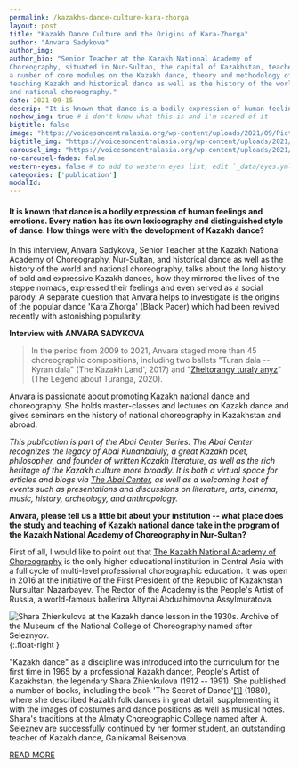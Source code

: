 ```yaml
---
permalink: /kazakhs-dance-culture-kara-zhorga
layout: post
title: "Kazakh Dance Culture and the Origins of Kara-Zhorga"
author: "Anvara Sadykova"
author_img:
author_bio: "Senior Teacher at the Kazakh National Academy of
Choreography, situated in Nur-Sultan, the capital of Kazakhstan, teaches
a number of core modules on the Kazakh dance, theory and methodology of
teaching Kazakh and historical dance as well as the history of the world
and national choreography."
date: 2021-09-15
descrip: "It is known that dance is a bodily expression of human feelings and emotions. Every nation has its own lexicography and distinguished style of dance. How things were with the development of Kazakh dance?"
noshow_img: true # i don't know what this is and i'm scared of it
bigtitle: false
image: "https://voicesoncentralasia.org/wp-content/uploads/2021/09/Picture1.jpg"
bigtitle_img: "https://voicesoncentralasia.org/wp-content/uploads/2021/09/Picture1.jpg" # for opengraph
carousel_img: "https://voicesoncentralasia.org/wp-content/uploads/2021/09/Picture16.jpg" # for carousel
no-carousel-fades: false
western-eyes: false # to add to western eyes list, edit `_data/eyes.yml`
categories: ['publication']
modalId:
---
```


#### **It is known that dance is a bodily expression of human feelings and emotions. Every nation has its own lexicography and distinguished style of dance. How things were with the development of Kazakh dance?**

In this interview, Anvara Sadykova, Senior Teacher at the Kazakh National Academy of Choreography, Nur-Sultan, and historical dance as well as the history of the world and national choreography, talks about the long history of bold and expressive Kazakh dances, how they mirrored the lives of the steppe nomads, expressed their feelings and even served as a social parody. A separate question that Anvara helps to investigate is the origins of the popular dance 'Kara Zhorga' (Black Pacer) which had been revived recently with astonishing popularity.

**Interview with ANVARA SADYKOVA**

> In the period from 2009 to 2021, Anvara staged more than 45
> choreographic compositions, including two ballets "Turan dala -- Kyran dala" (The Kazakh Land', 2017)
> and "[Zheltorangy turaly anyz](https://youtu.be/ZgMwNDu7zMU)" (The Legend about Turanga, 2020).

Anvara is passionate about promoting Kazakh national dance and
choreography. She holds master-classes and lectures on Kazakh dance and
gives seminars on the history of national choreography in Kazakhstan and
abroad. 

_This publication is part of the Abai Center Series. The Abai Center
recognizes the legacy of Abai Kunanbaiuly, a great Kazakh poet,
philosopher, and founder of written Kazakh literature, as well as the
rich heritage of the Kazakh culture more broadly. It is both a virtual
space for articles and blogs via [The Abai Center](https://abaicenter.com/), as well
as a welcoming host of events such as presentations and discussions on
literature, arts, cinema, music, history, archeology, and anthropology._

**Anvara, please tell us a little bit about your institution -- what
place does the study and teaching of Kazakh national dance take in the
program of the Kazakh National Academy of Choreography in
Nur-Sultan?**

First of all, I would like to point out that [The Kazakh National
Academy of Choreography](https://balletacademy.edu.kz/en/home-en/) is
the only higher educational institution in Central Asia with a full
cycle of multi-level professional choreographic education. It was open
in 2016 at the initiative of the First President of the Republic of
Kazakhstan Nursultan Nazarbayev. The Rector of the Academy is the
People's Artist of Russia, a world-famous ballerina Altynai Abduahimovna
Assylmuratova.

![Shara Zhienkulova at the Kazakh dance lesson in the 1930s. Archive of
the Museum of the National College of Choreography named after
Seleznyov.](https://voicesoncentralasia.org/wp-content/uploads/2021/09/Picture1.jpg){:.float-right }

"Kazakh dance" as a discipline was introduced into the curriculum for
the first time in 1965 by a professional Kazakh dancer, People's Artist
of Kazakhstan, the legendary Shara Zhienkulova (1912 -- 1991). She
published a number of books, including the book 'The Secret of
Dance'[\[1\]](#_ftn1) (1980), where she described Kazakh
folk dances in great detail, supplementing it with the images of
costumes and dance positions as well as musical notes. Shara's
traditions at the Almaty Choreographic College named after A. Seleznev
are successfully continued by her former student, an outstanding teacher
of Kazakh dance, Gainikamal Beisenova.

[READ MORE](https://voicesoncentralasia.org/did-the-kazakhs-have-their-own-dance-culture-and-what-are-the-origins-of-kara-zhorga-the-nations-favorite-dance/)



<!--
![*Shara Zhienkulova at the Kazakh dance lesson in the 1960s. Archive of
the Museum of the National College of Choreography named after
Seleznyov*](data:image/png;base64,iVBORw0KGgoAAAANSUhEUgAAAAEAAAABAQMAAAAl21bKAAAAA1BMVEUAAP+KeNJXAAAAAXRSTlMAQObYZgAAAApJREFUCNdjYAAAAAIAAeIhvDMAAAAASUVORK5CYII=){.stk-image
.stk-reset .wp-image-7230 .pk-lazyload width="1300" height="964"}

At the National Academy of Choreography, the class "Kazakh dance" is
included into the professional education program from the 5th year of
study and is taught for 3 years. At this level, our students study
Kazakh dance as future professional performers, that is, ballet dancers
and professional ensemble dancers. Further, undergraduate students study
the theory and methodology of teaching Kazakh dance for two years, and
then, at the Master's and Doctoral levels, the students study Kazakh
dance from a research perspective. Classical ballet heritage,
contemporary choreography and, of course, Kazakh dance make up the
repertoire of the Kazakh National Academy of Choreography. I am pleased
to say that in January 2021, we introduced the Handbook on Kazakh dance
-- a collective work carried out by the members of the Laboratory of the
Kazakh National Dance: professionals of performing arts, pedagogues,
ballet masters, researchers and other experts working in the field of
Kazakh national dance led by Toigan Izim, Aigul Tati, Aigul Kulbekova,
Anvara Sadykova and Almat Shamshiev.

****There is an opinion that the nomadic peoples did not have their own,
historically established folk dance, which was made up for by a rich
musical and singing culture. What can you say about
this?![](data:image/png;base64,iVBORw0KGgoAAAANSUhEUgAAAAEAAAABAQMAAAAl21bKAAAAA1BMVEUAAP+KeNJXAAAAAXRSTlMAQObYZgAAAApJREFUCNdjYAAAAAIAAeIhvDMAAAAASUVORK5CYII=){.stk-reset
.stk-theme_16040__symbol_custom_image_1866407 .stk-icon
.pk-lazyload}****

This is one of the most frequently asked question, and it is
understandable. However, we dare to disagree with this opinion.

One of the brightest bodily expressions of human emotions by any person
or any nation is dance. Nomadic peoples are no exception. Yes, of
course, we do not exclude the historical unevenness of the development
of the dance culture of our ancestors, but to say that there was no
historically established folk dance, I think, is completely wrong!

The longer I work in the field of Kazakh dance, the more I admire the
wisdom of our people, the deepest knowledge of our ancestors who were
able to leave us a great cultural heritage. Over the centuries, the body
language of our folk dance has been formed -- expressive, beautiful,
giving you the 'raw' material to work with, and to stage beautiful
choreographic miniatures, compositions, ballets and dance scenes on
completely different topics, embracing both the every-day reality and
highly philosophical reflections. Such presence of various movements and
themes of Kazakh dance could not appear from nowhere, without the
fundamental basics!

Unfortunately, the canonical forms of the oldest dances have not reached
the present day for various reasons. But the themes of ancient dances
and traditional movements are carefully passed down from generation to
generation. The works of the researchers and practitioners of Kazakh
dance such as Dauren Abirov, Aubakir Ismailov, Shara Zhienkulova,
Uzbekali Dzhanibekov, Lidia Sarynova, Olga Vsevolodskaya-Golushkevich
developed further by Toigan Izim, Aliya Shankibaeva and Aigul Kulbekova
demonstrated evolution of Kazakh dance from ancient times to the present
day, as reflected in its spiritual culture.

The first documentary evidence of dance is petroglyphs. There is a
number of archaeological sites with petroglyphs in the territory of
modern Kazakhstan, including the UNESCO protected [Archaeological
Landscape of
Tamgaly](https://whc.unesco.org/en/list/1145/gallery/&maxrows=27)
(located 170 km northwest of Almaty) with over 5,000 petroglyphs (rock
carvings), 'dating from the second half of the second millennium BC to
the beginning of the 20th century'. Some of the rock carvings captured
the whole dance scenes of those ancient times. The majority of photos
show clear images of animals; some petroglyphs show people's figures
dancing solo and in the group.

![Tamgaly dancing images. Photo credit: Dr Gaygysyz
Joraev](data:image/png;base64,iVBORw0KGgoAAAANSUhEUgAAAAEAAAABAQMAAAAl21bKAAAAA1BMVEUAAP+KeNJXAAAAAXRSTlMAQObYZgAAAApJREFUCNdjYAAAAAIAAeIhvDMAAAAASUVORK5CYII=){.stk-image
.stk-reset .wp-image-7233 .pk-lazyload width="1265" height="843"}

Our ancient ancestors used their flexible bodies as a natural means of
expressing their feelings and acted as a means of communication. Their
dances had, first of all, a sacred, ritual and ceremonial meaning
related to Totem worship, hunting rituals, and rituals of male warriors
with weapons preparing for battles. These sacred dances reflected the
worldview of our ancestors, their sense and understanding of the
surrounding world, natural phenomena, etc. The dance permeated all human
life.

The classification of the traditional Kazakh folk dances described by
[A. K. Kulbekova et
al.](https://files.eric.ed.gov/fulltext/EJ1115663.pdf) is an
illustration of the origins of the Kazakh dance which reflected the
lives, activities, customs and beliefs of our ancestors:

1\. Ritual and ceremonial dances; 2. Combative-hunting dances; 3. Work
dances; 4. Household-imitative dances; 5. Festive and ceremonial dances;
6. Mass-thematic dances.[\[2\]](#_ftn2)

A special place in the dance culture is occupied by the dancing art of
**bakhsy** (shamans). Here I would like to recall Olzhas Suleimenov's
poem "Asian bonfires", which is quoted by the famous choreographer Olga
Vsevolodskaya-Golushkevich in a documentary about the activities of the
folk-dance ensemble 'Altynai'. The legendary Kazakh poet highlights the
role of shamans (*bakhsy*) in understanding the world around the Kazakh
ancestors: 'they \[shamans\] lit the fire and taught how to keep the
fire, to bow to the fire, to treat sciatica and chirium with fire, and
taught to saddle a horse, and believe the sun, and guess by the stars,
from them went -- **and dance and sing'**.

It is known that the main function of Kazakh shamanism was healing. The
ritual process took place through a dance action to the accompaniment of
percussion instruments, and this was considered the culminating point in
shamanistic ritual, after which the shaman, exhausted, foaming at his
mouth, fell unconscious. Musical rhythms and dance moves performed by
shamans (*bakhsy*) were of an improvisational nature. And in general,
improvisation would be the main component of the entire national culture
in general and would be of great importance for the dance art of Kazakh
people, in particular. In the plastic arts of shamans, dance acquired a
magical symbolic meaning.

Let us have a look how certain movements of Kazak dance reflect the
vision of the world. For example, in Kazakh dance there is a hand
movement called "ainalma" -- the rotation of wrists.

Moldakhmetova A.T. in her PhD thesis [\[3\]](#_ftn3) quotes
the thought expressed by Zaurbekova and Djumanova: 'the movement of the
hands of 'Ainalma' reflects the cult of the solar deity; the phenomenon
circle in the structure of the nomadic worldview specifically expresses
the temporal aspect, a twelve-year cycle of *mүshel*, in which 'human
life is thought of as a transition from one *mushel* to another, which
meant a return to initial state, end and beginning of a new circle in
life space at a qualitatively different level. This, figuratively, the
structure of the unwinding spiral was the most important element of
traditional thinking'.[\[4\]](#_ftn4)

For example, this dance '[Erke
Kyz'](https://m.youtube.com/watch?v=35TKzDzSa2U) represents
the whole palette of the intricate rotations of the wrists which creates
a beautiful pattern of the dance. Graceful movements of arms and wrists,
typical for a female Kazakh dance, can be seen in this dance staged by a
wonderful choreographer, Zulfia Aubakirova. A. Shankibaeva, the art
critic explains the meaning of this movement as follows: "one turn of
the wrists, symbolizing the cycle of a full turnover of reception and
return of heavenly well-being, having its deep philosophical meaning, is
a distinctive feature of Kazakh dance'.[\[5\]](#_ftn5)

``{.stk-code style="--stk-embed-height-ratio:56.25%"}

In the Kazakh language there is the word "aynalayin" -- this is how
Kazakhs call a person dear to their hearts, denoting their endless love
for someone close. Kairbekov B. explains the meaning of this word as
follows: 'In translation it sounds like 'I am circling around you!'.
This word is associated with the process of treatment by a Kazakh healer
-- *bakhsy*, who guarded the patient around him, 'taking' his ailment,
transferring it to himself, and in this sense, it would be more accurate
to translate the word 'ainalayin' as 'I am ready to sacrifice myself in
the name of saving you!'[\[6\]](#_ftn6)

As mentioned above, *bakhsy* in their rituals used the indispensable
attributes of a circle and rotation around a person. The *Bakhsy*'s
worldview is characterized by the idea that the Universe consists of the
three worlds: The Upper World, where only spirits live, The Middle
World, where people, animals, plants live along with the spirits, and
The Lower World, where the souls of the dead go to. Thus, the *bakhsy*
is the transmitter between the world of people and the world of spirits.
In the process of shamanic rituals *bakhsy* is able to trace the
struggle between the dark and the light forces, which will be reflected
in his plasticity in the form of movements typical of warriors.

::: {.stk-container .stk-theme_16040__spec .stk-theme_16040__line_quote ce-tag="container" container-name="Big quote with line"}
There were folk *akyns*, singers-improvisers, and folk comedians of the
second half of the 19th and the first half of the 20th centuries, who
were known as the masters of dance art.
:::

In connection with the magical beliefs of people about the
transmigration of the soul to animals, in the *bakhsy* dance we can see
some movements that convey the habits of animals and birds. Some Kazakh
dances are based on imitation of habits of animals, for example: 'Koyan
bi' (dance of the hare), 'Burkit bi' (dance of the golden eagle), 'Ayu
bi' (dance of the bear), 'Orteke' (dance of the goat, trapped in a pit),
etc.

For example, you can see the dancers dancing in animal masks at the
beginning of the [Seryler
saltanaty](https://m.youtube.com/watch?v=K_Rz-eCQv44) dance
performed by the students of Kazakh National Academy of Choreography
(music by the folk ethnographic ensemble Khassak; choreography by Anvara
Sadykova and Almat Shamshiev). The dance culture of Kazakh people was
especially developed in the work of steppe performers -- *Sala* and
*sera*. Their work can be considered as a 'theatre of one actor'; they
were universal performers and naturally talented actors: singers,
composers, storytellers, magicians, dancers, wrestlers, jugglers, etc.
They performed in *auls*, where they entertained their audience with
various kinds of performances.

``{.stk-code style="--stk-embed-height-ratio:56.25%"}

Dance performed by the students of Kazakh National Academy of
Choreography (music by the folk ethnographic ensemble Khassak;
choreography by Anvara Sadykova and Almat Shamshiev)

There were also folk *akyns*, singers-improvisers, and folk comedians of
the second half of the 19th and the first half of the 20th centuries,
who were known as the masters of dance art. For example, Berikbol
Kopenov (1861-1932) -- a singer, dombra player, amateur artist,
*kyuishi*, poet, dancer, nicknamed *Agash-ayak* ('wooden leg') -- was
famous for his ability to dance on stilts. According to Abirov and
Ismailov[\[7\]](#_ftn7), Kazakh researchers of dance
history, Shashubai Koshkarbayev (1865-1952) -- a Kazakh *akyn*, poet and
composer -- performed his songs to the accompaniment of an accordion and
dombra.

He used to jump on a horse before the performance and demonstrate a
horseman dance at full speed, standing in the saddle, then jumped to the
ground and danced around horse. He was also a master of a comic dance
called *Orteke* (literal translation of *Orteke* is 'a goat caught in a
pit').

D. Abirov also mentions the names of folk dancers of the first quarter
of the XX century: Akhmet Bersagimov, who was nicknamed *Zhyndy Kara*,
who performed dances and satirical pantomimes, where he ridiculed *bays*
(local wealthy governors) and feudal lords, for which he was nicknamed
'*zhynda*' (fool). Zarubay Kulseitov was famous for performing the
dances '*Koyan bi*' (hare dance), '*Koyan men burkit*' (hare and golden
eagle). Doskey Alimbaev (1850-1946) -- Kazakh *akyn* danced '*Utys bi*'
(dance-competition), as well as '*Kusbegi -- dauylpaz*' (hunter with a
bird and a drummer).

The name of Iskhak Byzhybayev is especially close to us. A unique
chronicle has come down to us, where he performs the comic dance
'*Nasybaishy*', surprising in its originality, at the folk-dance
festival in 1936 in Moscow. The plot of the dance, colourful movements,
which are sometimes striking in their complexity, are vivid evidence of
the presence of a unique dance culture among Kazakh people.

![*Dance "Nasybayshi" performed by Iskhak Byzhybayev at the folk-dance
festival *in Moscow, 1936. From Dauren Abirov's
archives**](data:image/png;base64,iVBORw0KGgoAAAANSUhEUgAAAAEAAAABAQMAAAAl21bKAAAAA1BMVEUAAP+KeNJXAAAAAXRSTlMAQObYZgAAAApJREFUCNdjYAAAAAIAAeIhvDMAAAAASUVORK5CYII=){.stk-image
.stk-reset .wp-image-7228 .pk-lazyload width="1109" height="759"}

![Fragment from the movie "Blue Route". Aubakir Ismailov performing the
dance "Kara Zhorga". 1968. From Anvara Sadykova's
archives.](data:image/png;base64,iVBORw0KGgoAAAANSUhEUgAAAAEAAAABAQMAAAAl21bKAAAAA1BMVEUAAP+KeNJXAAAAAXRSTlMAQObYZgAAAApJREFUCNdjYAAAAAIAAeIhvDMAAAAASUVORK5CYII=){.stk-image
.stk-reset .wp-image-7231 .pk-lazyload width="1242" height="897"}

The first national performers and choreographers led the way to the
development of Kazakh stage dance by creating a number of wonderful
choreographic works that later made up the golden fund of the national
choreography. These are productions by Shara Zhienkulova, Aubakir
Ismailov, Dauren Abirov, Yuri Kovalev, Zaurbek Raibayev, Bulat
Ayukhanov, Mintay Tleubaev, Eldos Usin, Zhanat Baydaralin, Olga
Vsevolodskaya-Golushkevich, Gainikamal Beisenova, Gulsaule Orumbaeva,
Aigul Tati, etc.

Today in Kazakhstan there are four ballet theatres with a unique
repertoire -- the Kazakh National Opera and Ballet Theatre named after
Abai (established in 1934), the State Academic Dance Theatre of the
Republic of Kazakhstan under the direction of Bulat Ayukhanov
(established in 1967), the State Academic Opera and Ballet Theatre
'Astana Opera' (established in 2013), State Theatre 'Astana Ballet'
(established in 2012). Theatre of contemporary dance 'Samruk'
(established in 1998), State dance theatre 'Naz' (established in 1999),
State Dance Ensembles 'Saltanat' (established in 1955), 'Altynai' (since
1985), dance ensembles at philharmonic halls in the regions of
Kazakhstan, etc.

And this list goes on and on ... Our mission is to preserve this unique
cultural heritage and look for new ways of developing our national
choreography which currently absorbs the best traditions of classical
and contemporary dance as well as the heritage of our ancestors.

And answering your question, I can say that without the presence of the
deep national song, music and dance traditions that have been formed for
centuries in the Kazakh steppe, the ability to be open to other
cultures, absorb and accept what is close in spirit, in moral values, we
could not present today what we call the Kazakh national culture as a
whole.

****Since the beginning of 2010, the dance 'Kara Zhorga' (Black Pacer)
was become widely known. The dance quickly spread on the Internet and
became a popular piece for flash mobs, advertisements, numerous online
lessons and one of the favourite dances for weddings. The accompanying
song with a light, easy and cheerful text, full of humour, appealed to
people of all ages.**** ****According to some Internet sources, Arystan
Shadetuly, a native Kazakh from China, who returned to his homeland in
1995, is considered the 'revivalist' of dance in Kazakhstan. How can you
explain the origins of this
dance?![](data:image/png;base64,iVBORw0KGgoAAAANSUhEUgAAAAEAAAABAQMAAAAl21bKAAAAA1BMVEUAAP+KeNJXAAAAAXRSTlMAQObYZgAAAApJREFUCNdjYAAAAAIAAeIhvDMAAAAASUVORK5CYII=){.stk-reset
.stk-theme_16040__symbol_custom_image_1866407 .stk-icon
.pk-lazyload}****

I have great respect for Arystan-ata. We invited him to take part in the
making of our documentary 'Kazakh Dance'. He is an excellent performer
of the dance 'Kara Zhorga': a plastic, musical, original dancer. In my
opinion, of course, Arystan Shadetuly played a big role in the
popularisation of this dance in Kazakhstan.

However, it should be emphasized that on the territory of modern
Kazakhstan, the dance 'Kara Zhorga' was also performed in Soviet times,
but under a different name 'Buyn bi' (dance of joints).

The repertoire of the aforementioned ensemble 'Altynai' to this day
includes the dance 'Buyn bi' staged by Olga Vsevolodskaya-Golushkevich,
who created her dances under the close attention of the ethnographer
Uzbekali Dzhanibekov. And the performance of this dance among the people
is proved by the following episode, when Uzbekali Dzhanibekov met two
tractor drivers living in the Narynkol district of the Almaty region,
skilfully performing the 'Buyn bi' dance. It was their performance of
this dance that inspired the creation of a choreographic composition for
the 'Altynai' ensemble under accompaniment of a *kyui* (folk
instrumental musical composition).

Today the elements of the 'Buyn bi' dance are included in the main
programme of the Kazakh male dance, as the section 'Buyn oinatu' -- 'The
game of joints'.

``{.stk-code style="--stk-embed-height-ratio:56.25%"}

Orazbai Bodauhanuly dances Kara Zhorga

****What is common and fundamentally different between these two dances
-- 'Kara Zhorga' and 'Buyn
Bi'?![](data:image/png;base64,iVBORw0KGgoAAAANSUhEUgAAAAEAAAABAQMAAAAl21bKAAAAA1BMVEUAAP+KeNJXAAAAAXRSTlMAQObYZgAAAApJREFUCNdjYAAAAAIAAeIhvDMAAAAASUVORK5CYII=){.stk-reset
.stk-theme_16040__symbol_custom_image_1866407 .stk-icon
.pk-lazyload}****

First, we should think about the very name of the dance and its meaning.
'Kara Zhorga' is translated from the Kazakh language as 'black pacer',
i.e., in this dance, the performers depict horsemen prancing on pacers.
In the book 'Kazakh folk dances' written by D. Abirov and A. Ismailov
(1961), the dance 'Kara Zhorga' is described as follows: 'The dance
shows the agility, dexterity, cheerful enthusiasm of a horseman who has
completely mastered the art of horse riding. This dance was popular
among the people in various versions and under various names: 'Kara
Zhorga', 'Zhorgalau' (a ride on a pacer), 'Zhorgany elikteu' (imitation
of a pacer)'.[\[8\]](#_ftn8) They mention that the folk
melodies were performed on dombra and used as an accompaniment to the
dances 'Kara Zhorga' and 'Bozaigyr'. In 1928, the dance 'Kara Zhorga'
(recorded by Aktay Mamanov) was performed in Petropavlovsk on the stage
of the People's House.[\[9\]](#_ftn9)

Further, Shara Zhienkulova in her book 'The Secret of Dance' (1980)
describes the dance 'Kara Zhorga' as a 'group male dance \[that\]
depicts an equestrian sport. The number of dancers can be four and more.
Each performer holds a *kamcha* \[a whip\] in his right
hand'.[\[10\]](#_ftn10)

D. Abirov in his later book 'History of Kazakh Dance' (1997) provides
analysis of the movements of 'Kara Zhorga' as it was performed in the
play 'Ayman-Sholpan' in 1934, staged by Ali Ibragimov (1899 -- 1959), a
famous Central Asian dancer and choreographer, known under pseudonym
Ardobus. A. Ardobus puts on 'Kara Zhorga' as the imitation of horse
riding -- sports games of young people on horseback. The choreographic
text consisted of energetic jumps with waving a whip (*kamcha*) over the
head, jumps with a back bend of the body, springy small bounces in
place. The dance was designed to be performed by one
person'.[\[11\]](#_ftn11)

Both D. Abirov and A. Ismailov in the description of the dance 'Kara
Zhorga' specifically presented such movements as 'zheldirme' (trotting),
'moldas' (rocking chair), 'tebingi' (spurring), 'shalys' (hook),
'Monkime' (jumping with clenched knees, 'shabys' (gallop), 'ytymaly
aynalma'. All these movements are unique, distinctive, perfectly
conveying daring, agility, strength, character, manner of a male dance.
These movements were included in the main male Kazakh dance study
programme.

Abirov explains the popularity of 'Kara Zhorga' by historical reasons:
'For Kazakh nomads, life without a horse was unthinkable. \[...\] The
horse was an indispensable form of transport for moving across the vast
steppe and mountains. Thanks to his horse, the Kazakh participated in
battles, in all kinds of national games, on it he looked for pastures,
escaped from disaster. The people admired the good horse. Obviously,
therefore, in legends, heroic poems and legends, the people praised the
horse as a faithful friend'.[\[12\]](#_ftn12) 'Obviously,
the birth of the dance 'Kara Zhorga' is associated with the observation
of people at the unusual pace of the pacer, differing in trot or gallop
from other horses. Fractional kicks of legs, rhythmic clatter of hooves,
swaying from side to side of the head, bursts of mane, swaying of the
croup created the impression of a dance. \[...\] .. Therefore, in the
dance 'Kara Zhorga' we find movements reminiscent of a pacer's running
and swaying shoulders.'[\[13\]](#_ftn13)

Based on these works of the classics of Kazakh choreography, we
appreciate that the name of the dance 'Kara Zhorga' still meant a
somewhat different dance in its form, in contrast to the one that is now
universally performed under this name. We are convinced that, the
today's dance 'Kara Zhorga' was called by us as the dance 'Buyn bi' (the
dance of joints) in the past. And this name more accurately and more
specifically defines the movement behaviour of the performer. The
dancers actively engaged the joints of different parts of the body,
particularly the joints of fingers, wrists, arms, shoulders as well as
their knee-joints and ankles. Their performance was based on a momentary
improvisation of a shaman who would express his feelings and emotions
through his body movements.

Analysing the nature of the dance movements, which we call 'Buyn bi',
one can clearly trace its ancient origin, its connection with the
*Bakhsy* culture. Circular, sharp and expressive movements of the joints
are a distinctive basic element of this dance. Through such plastic, one
can see the ritual dance of *bakhsy*, whereby he communicated with the
spirits. The other function also traced here is a healing one. Each
element of '*Buyn bi* 'meant to awaken the body and increase blood
circulation to increase the inner heat and energy to perform his
shamanic rituals.

::: {.stk-container .stk-theme_16040__spec .stk-theme_16040__line_quote ce-tag="container" container-name="Big quote with line"}
'Kara Zhorga' was known and danced by our ancestors as 'Buyn bi' -- 'the
dance of joints' originated from Bakhsy culture and shamanism.
:::

This established lexicography of traditional dance movements passed into
the culture of unique steppe performers, who conveyed different emotions
through the musical accompaniment of *dombra*. The performer danced both
in the yurt and in the open air. Arystan Shadetuly shared a very
interesting observation during filming of the documentary 'Kazakh
Dance': "The performer danced in the centre of the yurt. His 'stage'
size was equal to one ram skin'. Therefore, the dominant steppe
monoculture was vividly embodied in the dance genre as performed by a
single dancer (although this does not at all deny the mass performance
of dances).

This watercolour sketch by Cheredeev -- the Russian artist-topographer,
who visited Kazakh lands as part of the expedition of the Russian
Geographical Society in 1854 -- is an illustration of his opinion.
Cheredeev 's sketch 'Yurt of the Sultan 'Davlet-Gerei' shows a Kazakh
man dancing in a limited space, in the middle of the
yurt.[\[14\]](#_ftn14)

![](data:image/png;base64,iVBORw0KGgoAAAANSUhEUgAAAAEAAAABAQMAAAAl21bKAAAAA1BMVEUAAP+KeNJXAAAAAXRSTlMAQObYZgAAAApJREFUCNdjYAAAAAIAAeIhvDMAAAAASUVORK5CYII=){.stk-image
.stk-reset .wp-image-7229 .pk-lazyload width="1019" height="769"}

To summarise the origins of 'Kara Zhorga' which is well-known and
popular today, I would like to reiterate my point that this dance was
known and danced by our ancestors as 'Buyn bi' -- 'the dance of joints'
originated from Bakhsy culture and shamanism. The 'Kara Zhorga' dance in
interpretation of the Kazakh dance classics (D. Abirov, A. Ismailov) is
primarily a 'black pacer dance' depicting a horseman prancing on pacers.
I would say that the name 'Kara Zhorga' was 'borrowed' to name the dance
that was actually known to our ancestors as 'Buyn bi'. It is especially
noticeable in the dances performed by these two Kazakh gentlemen who are
amazingly flexible and acrobatic regardless of their respectable age --
[Orazbai
Bodauhanuly](https://m.youtube.com/watch?v=VWseUWdE58g&feature=youtu.be)
and [Shedet
Maikanuly](https://m.youtube.com/watch?v=eBJ4ppe_5vE&feature=youtu.be).
Do you know why they are so flexible and agile? Because they regularly
stretched their joints by dancing 'Kara Zhorga', which our ancestors
used to call 'Buyn bi'!

------------------------------------------------------------------------

::: {.stk-container .stk-theme_16001__spec .stk-theme_16001__author_block ce-tag="container" container-name="Small portrait"}
::: {.stk-container .stk-post-portrait-image ce-tag="container"}
:::

::: {.stk-container .stk-portrait-text ce-tag="container"}
By Rosa Vercoe

**Rosa Vercoe is an independent dance researcher. She is based in St
Albans (United Kingdom). She is passionate about promoting Central Asian
art and culture in the United Kingdom. Her main interest lies in Uzbek
dance and its history and origins.**
:::
:::

[\[1\]](#_ftnref1) Zhienkulova, Shara, 1980, Tayna tanca
\[Secret of dance\], Oner, Alma-Ata.

[\[2\]](#_ftnref2) Kulbekova, A.K. et al., 2016, The
methodological framework of occupational training in culture and art
high schools of Kazakhstan, in: International Journal of Environmental &
Science Education, Vol. 11, No. 12, p. 5270.

[\[3\]](#_ftnref3) Мoldakhmetova, А.T., 2020,
Rezhissyorskaya interpretatciya kazakhskogo tanca v choreograficheskom
iskusstve Kazakhstana konca ХХ -- nachala ХХI veka \[Producer's
interpretation of Kazakh dance in the choreographic art of Kazakhstan at
the end of the XX -- beginning of the XXI century\], Kazakhskaya
nacionalnaya akademiya iskusstv imeni Т.К. Zhurgenova, Almaty,
Dissertaciya na soiskaniye akademicheskoy stepeni doktora PhD, p.42.

[\[4\]](#_ftnref4) Zaurbekova, L., Djumanova, G., Г., 2000,
Mirovozzrenie kazakhov // sbornik. Traditcionnaya kultura kochevnikov
\[Worldview of the Kazakhs// Collection. Traditional nomad culture\],
Almaty: KazNAI imeni. Т. Zhurgenova, p. 57.

[\[5\]](#_ftnref5) Shankibaeva, A.B., 2011, Kazakhskaya
choreografiya: razvitie form I khudozgestvennyh sredstv. Monografiya
\[Kazakh Choreography: development of forms and artistic means.
Monography\], Almaty, p.66.

[\[6\]](#_ftnref6) Kairbekov, B.G., 2012, Natcionalnye
obychai I traditicii. Kazakhskiy etiket \[National customs and
traditions. Kazakh etiquette\], Almaty, p.10.

[\[7\]](#_ftnref7) Abirov, D., Ismailov, A., 1961,
Kazakhskie narodnye tancy \[Kazakh folk dances\], Alma-Ata, p.7.

[\[8\]](#_ftnref8) Abirov, D., Ismailov, A., 1961,
Kazakhskie narodnye tancy \[Kazakh folk dances\], Alma-Ata, p.41.

[\[9\]](#_ftnref9) Ibid.:41.

[\[10\]](#_ftnref10) Zhienkulova, Shara, 1980, Tayna tanca
\[Secret of dance\], Oner, Alma-Ata, p. 58.

[\[11\]](#_ftnref11) Abirov, D., 1997, Istoriya Kazakhskogo
tanca. Uchebnoye posobie \[The History of Kazakh Dance. Tutorial\],
Almaty, p. 22.

[\[12\]](#_ftnref12) Ibid.: 86.

[\[13\]](#_ftnref13) Ibid.: 87

[\[14\]](#_ftnref14) Cheredeev, P., Vnutrennost kibitki
sultana Vnytrenney Kirgizskoy Ordy Devlet Gireya, In: Kazakhi: istoriya
I kultura /rukovoditel projekta A. S. Bimendiev; glavnyi nauchnyi
redactor К.Z. Uskenbay, Almaty, \[Inside the yurt of the Sultan of the
Inner Kirghiz Horde Devlet Giray//The Kazakhs: history and culture\],
ABDI Company АК, 2013, pp. 288 -- 289. From the funds of the Astrakhan
Regional Library named after N.K. Krupskaya.
:::
-->